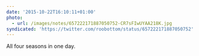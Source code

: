 ```yaml
---
date: '2015-10-22T16:10:11+01:00'
photo:
  - url: /images/notes/657222171887050752-CR7sFIwUYAA218K.jpg
syndicated: 'https://twitter.com/roobottom/status/657222171887050752'
---
```

All four seasons in one day. 
